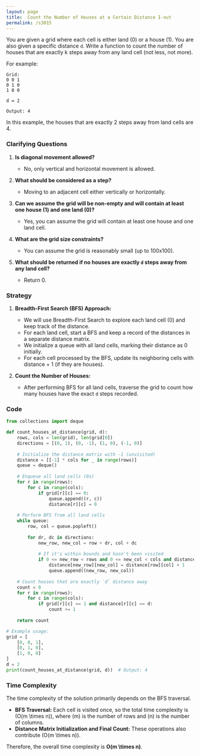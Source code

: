 ```yaml
---
layout: page
title:  Count the Number of Houses at a Certain Distance I-out
permalink: /s3015
---
```


You are given a grid where each cell is either land (0) or a house (1). You are also given a specific distance `d`. Write a function to count the number of houses that are exactly k steps away from any land cell (not less, not more).

For example:
```
Grid:
0 0 1
0 1 0
1 0 0

d = 2

Output: 4
```

In this example, the houses that are exactly 2 steps away from land cells are 4.

### Clarifying Questions

1. **Is diagonal movement allowed?**
   - No, only vertical and horizontal movement is allowed.
   
2. **What should be considered as a step?**
   - Moving to an adjacent cell either vertically or horizontally.

3. **Can we assume the grid will be non-empty and will contain at least one house (1) and one land (0)?**
   - Yes, you can assume the grid will contain at least one house and one land cell.

4. **What are the grid size constraints?**
   - You can assume the grid is reasonably small (up to 100x100).

5. **What should be returned if no houses are exactly `d` steps away from any land cell?**
   - Return 0.

### Strategy

1. **Breadth-First Search (BFS) Approach:**
   - We will use Breadth-First Search to explore each land cell (0) and keep track of the distance.
   - For each land cell, start a BFS and keep a record of the distances in a separate distance matrix.
   - We initialize a queue with all land cells, marking their distance as 0 initially.
   - For each cell processed by the BFS, update its neighboring cells with distance + 1 (if they are houses).

2. **Count the Number of Houses:**
   - After performing BFS for all land cells, traverse the grid to count how many houses have the exact `d` steps recorded.

### Code

```python
from collections import deque

def count_houses_at_distance(grid, d):
    rows, cols = len(grid), len(grid[0])
    directions = [(0, 1), (0, -1), (1, 0), (-1, 0)]
    
    # Initialize the distance matrix with -1 (unvisited)
    distance = [[-1] * cols for _ in range(rows)]
    queue = deque()
    
    # Enqueue all land cells (0s)
    for r in range(rows):
        for c in range(cols):
            if grid[r][c] == 0:
                queue.append((r, c))
                distance[r][c] = 0
    
    # Perform BFS from all land cells
    while queue:
        row, col = queue.popleft()
        
        for dr, dc in directions:
            new_row, new_col = row + dr, col + dc
            
            # If it's within bounds and hasn't been visited
            if 0 <= new_row < rows and 0 <= new_col < cols and distance[new_row][new_col] == -1:
                distance[new_row][new_col] = distance[row][col] + 1
                queue.append((new_row, new_col))
    
    # Count houses that are exactly `d` distance away
    count = 0
    for r in range(rows):
        for c in range(cols):
            if grid[r][c] == 1 and distance[r][c] == d:
                count += 1
    
    return count

# Example usage:
grid = [
    [0, 0, 1],
    [0, 1, 0],
    [1, 0, 0]
]
d = 2
print(count_houses_at_distance(grid, d))  # Output: 4
```

### Time Complexity

The time complexity of the solution primarily depends on the BFS traversal.

- **BFS Traversal:** Each cell is visited once, so the total time complexity is \(O(m \times n)\), where \(m\) is the number of rows and \(n\) is the number of columns.
- **Distance Matrix Initialization and Final Count:** These operations also contribute \(O(m \times n)\).

Therefore, the overall time complexity is **O(m \times n)**.